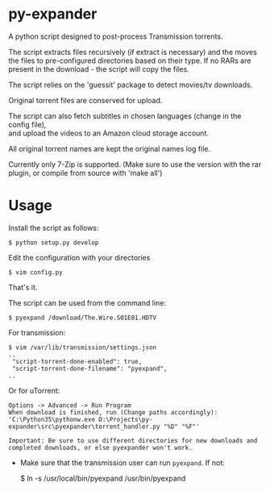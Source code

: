 py-expander
===========

A python script designed to post-process Transmission torrents.

The script extracts files recursively (if extract is necessary)
and the moves the files to pre-configured directories based on their type.
If no RARs are present in the download - the script will copy the files.

The script relies on the 'guessit' package to detect movies/tv downloads.

Original torrent files are conserved for upload.

The script can also fetch subtitles in chosen languages (change in the config file),  
and upload the videos to an Amazon cloud storage account.

All original torrent names are kept the original names log file.

Currently only 7-Zip is supported. (Make sure to use the version with the rar plugin, or compile from source with 'make all')

Usage
===========
Install the script as follows:

	$ python setup.py develop

Edit the configuration with your directories

	$ vim config.py

That's it.

The script can be used from the command line:

	$ pyexpand /download/The.Wire.S01E01.HDTV

For transmission:

	$ vim /var/lib/transmission/settings.json
	..
	 "script-torrent-done-enabled": true,
     "script-torrent-done-filename": "pyexpand",
    ..

Or for uTorrent:

    Options -> Advanced -> Run Program
    When download is finished, run (Change paths accordingly): 
	'C:\Python35\pythonw.exe D:\Projects\py-expander\src\pyexpander\torrent_handler.py "%D" "%F"'
	
	Important: Be sure to use different directories for new downloads and completed downloads, or else pyexpander won't work.

* Make sure that the transmission user can run `pyexpand`. If not:

	$ ln -s /usr/local/bin/pyexpand /usr/bin/pyexpand
